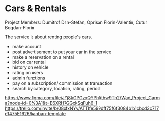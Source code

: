 # Cars & Rentals

Project Members: Dumitrof Dan-Stefan, Oprisan Florin-Valentin, Cutur Bogdan-Florin

The service is about renting people's cars.
- make account
- post advertisement to put your car in the service
- make a reservation on a rental
- bid on car rental
- history on vehicle
- rating on users
- admin functions
- pay on a subscription/ commission at transaction
- search by category, location, rating, period

https://www.figma.com/file/JYj8kGPGzxQYPhAthw9Th2/Wad_Project_Carma?node-id=0%3A1&t=E6XRH7GGxkSqFuh6-1
https://trello.com/invite/b/08xfxNYv/ATTIfe599dff75f6f3084b1b1cbcd3c717e1475E1626/kanban-template
